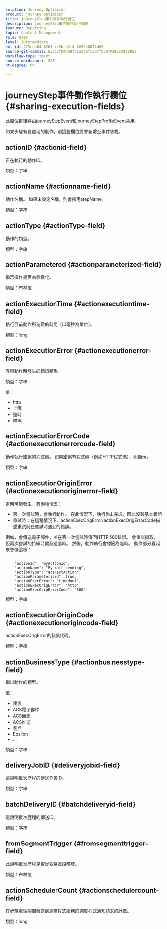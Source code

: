 ```yaml
---
solution: Journey Optimizer
product: journey optimizer
title: journeyStep事件動作執行欄位
description: journeyStep事件動作執行欄位
feature: Reporting
topic: Content Management
role: User
level: Intermediate
exl-id: 273cda84-0261-4c5b-b5f4-0202e8874d05
source-git-commit: 63c52f04da9fd1a5fafc36ffb5079380229f885e
workflow-type: tm+mt
source-wordcount: '323'
ht-degree: 0%

---
```


# journeyStep事件動作執行欄位 {#sharing-execution-fields}

此欄位群組將由journeyStepEvent和journeyStepProfileEvent共用。

如果步驟有要處理的動作，則這些欄位將會新增至事件裝載。

## actionID {#actionid-field}

正在執行的動作ID。

類型：字串

## actionName {#actionname-field}

動作名稱。 如果未設定名稱，則會採用stepName。

類型：字串

## actionType {#actionType-field}

動作的類型。

類型：字串

## actionParametered {#actionparameterized-field}

指示操作是否為參數化。

類型：布林值

## actionExecutionTime {#actionexecutiontime-field}

執行目前動作所花費的時間（以毫秒為單位）。

類型：long

## actionExecutionError {#actionexecutionerror-field}

呼叫動作時發生的錯誤類型。

類型：字串

值：
* http
* 上限
* 逾時
* 錯誤

## actionExecutionErrorCode {#actionexecutionerrorcode-field}

動作執行錯誤的程式碼。 如果錯誤有程式碼（例如HTTP程式碼），則顯示。

類型：字串

## actionExecutionOriginError {#actionexecutionoriginerror-field}

逾時可能發生，有兩種情況：

* 第一次嘗試時，會執行動作。 在此情況下，執行尚未完成，因此沒有基本錯誤
* 重試時：在這種情況下，actionExecOrigError/actionExecOrigErrorCode描述重試前在嘗試時遇到的錯誤。

例如，會傳送電子郵件，並在第一次嘗試時傳回HTTP 500錯誤。 會重試擷取，但兩次嘗試的持續時間超過逾時。 然後，動作執行會標籤為逾時。 動作部分看起來會像這樣：

```
    ...
    "actionId": "myActionId",
    "actionName": "My mail sending",
    "actionType": "acsRestAction",
    "actionParameterized": true,
    "actionExecError": "timedout",
    "actionExecOrigError": "http",
    "actionExecOrigErrorCode": "500"
```

類型：字串

## actionExecutionOriginCode {#actionexecutionorigincode-field}

actionExecOrigError的錯誤代碼。

類型：字串

## actionBusinessType {#actionbusinesstype-field}

指出動作的類型。

值：

* 建置
* ACS電子郵件
* ACS簡訊
* ACS推送
* 客戶
* Epsilon
* ...

類型：字串

## deliveryJobID {#deliveryjobid-field}

這說明批次歷程的傳送作業ID。

類型：字串

## batchDeliveryID {#batchdeliveryid-field}

這說明批次歷程的傳送ID。

類型：字串

## fromSegmentTrigger {#fromsegmenttrigger-field}

此說明批次歷程是否從受眾區段觸發。

類型：布林值

## actionSchedulerCount {#actionschedulercount-field}

在步驟處理期間發送到調度程式服務的調度程式通知請求的計數。

類型：long
